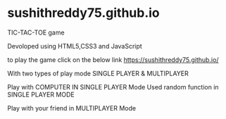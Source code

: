 # sushithreddy75.github.io
TIC-TAC-TOE game

Devoloped using HTML5,CSS3 and JavaScript

to play the game click on the below link
https://sushithreddy75.github.io/

With two types of play mode SINGLE PLAYER & MULTIPLAYER

Play with COMPUTER IN SINGLE PLAYER Mode
Used random function in SINGLE PLAYER MODE

Play with your friend in MULTIPLAYER Mode
